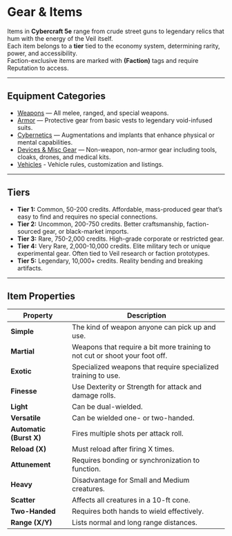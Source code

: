 # Gear & Items

Items in **Cybercraft 5e** range from crude street guns to legendary relics that hum with the energy of the Veil itself.  
Each item belongs to a **tier** tied to the economy system, determining rarity, power, and accessibility.  
Faction-exclusive items are marked with **(Faction)** tags and require Reputation to access.

---

## Equipment Categories

- [Weapons](weapons.md) — All melee, ranged, and special weapons.
- [Armor](armor.md) — Protective gear from basic vests to legendary void-infused suits.
- [Cybernetics](cybernetics.md) — Augmentations and implants that enhance physical or mental capabilities.
- [Devices & Misc Gear](devices.md) — Non-weapon, non-armor gear including tools, cloaks, drones, and medical kits.  
- [Vehicles](vehicles.md) - Vehicle rules, customization and listings.

---

## Tiers  

- **Tier 1:** Common, 50-200 credits. Affordable, mass-produced gear that’s easy to find and requires no special connections.  
- **Tier 2:** Uncommon, 200-750 credits. Better craftsmanship, faction-sourced gear, or black-market imports.  
- **Tier 3:** Rare, 750-2,000 credits. High-grade corporate or restricted gear.
- **Tier 4:** Very Rare, 2,000-10,000 credits. Elite military tech or unique experimental gear. Often tied to Veil research or faction prototypes.  
- **Tier 5:** Legendary, 10,000+ credits. Reality bending and breaking artifacts.  

---

## Item Properties

| Property | Description |
|-----------|-------------|
| **Simple** | The kind of weapon anyone can pick up and use. |
| **Martial** | Weapons that require a bit more training to not cut or shoot your foot off. |
| **Exotic** | Specialized weapons that require specialized training to use. |
| **Finesse** | Use Dexterity or Strength for attack and damage rolls. |
| **Light** | Can be dual-wielded. |
| **Versatile** | Can be wielded one- or two-handed. |
| **Automatic (Burst X)** | Fires multiple shots per attack roll. |
| **Reload (X)** | Must reload after firing X times. |
| **Attunement** | Requires bonding or synchronization to function. |
| **Heavy** | Disadvantage for Small and Medium creatures. |
| **Scatter** | Affects all creatures in a 10-ft cone. |
| **Two-Handed** | Requires both hands to wield effectively. |
| **Range (X/Y)** | Lists normal and long range distances. |



